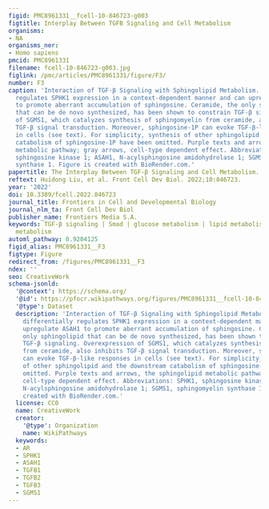 ```yaml
---
figid: PMC8961331__fcell-10-846723-g003
figtitle: Interplay Between TGFB Signaling and Cell Metabolism
organisms:
- NA
organisms_ner:
- Homo sapiens
pmcid: PMC8961331
filename: fcell-10-846723-g003.jpg
figlink: /pmc/articles/PMC8961331/figure/F3/
number: F3
caption: 'Interaction of TGF-β Signaling with Sphingolipid Metabolism. TGF-β differentially
  regulates SPHK1 expression in a context-dependent manner and can upregulate ASAH1
  to promote aberrant accumulation of sphingosine. Ceramide, the only sphingolipid
  that can be de novo synthesized, has been shown to constrain TGF-β signaling. Overexpression
  of SGMS1, which catalyzes synthesis of sphingomyelin from ceramide, also inhibits
  TGF-β signal transduction. Moreover, sphingosine-1P can evoke TGF-β-like responses
  in cells (see text). For simplicity, synthesis of other sphingolipid and the downstream
  catabolism of sphingosine-1P have been omitted. Purple texts and arrows, the sphingolipid
  metabolic pathway; gray arrows, cell-type dependent effect. Abbreviations: SPHK1,
  sphingosine kinase 1; ASAH1, N-acylsphingosine amidohydrolase 1; SGMS1, sphingomyelin
  synthase 1. Figure is created with BioRender.com.'
papertitle: The Interplay Between TGF-β Signaling and Cell Metabolism.
reftext: Huidong Liu, et al. Front Cell Dev Biol. 2022;10:846723.
year: '2022'
doi: 10.3389/fcell.2022.846723
journal_title: Frontiers in Cell and Developmental Biology
journal_nlm_ta: Front Cell Dev Biol
publisher_name: Frontiers Media S.A.
keywords: TGF-β signaling | Smad | glucose metabolism | lipid metabolism | amino acid
  metabolism
automl_pathway: 0.9204125
figid_alias: PMC8961331__F3
figtype: Figure
redirect_from: /figures/PMC8961331__F3
ndex: ''
seo: CreativeWork
schema-jsonld:
  '@context': https://schema.org/
  '@id': https://pfocr.wikipathways.org/figures/PMC8961331__fcell-10-846723-g003.html
  '@type': Dataset
  description: 'Interaction of TGF-β Signaling with Sphingolipid Metabolism. TGF-β
    differentially regulates SPHK1 expression in a context-dependent manner and can
    upregulate ASAH1 to promote aberrant accumulation of sphingosine. Ceramide, the
    only sphingolipid that can be de novo synthesized, has been shown to constrain
    TGF-β signaling. Overexpression of SGMS1, which catalyzes synthesis of sphingomyelin
    from ceramide, also inhibits TGF-β signal transduction. Moreover, sphingosine-1P
    can evoke TGF-β-like responses in cells (see text). For simplicity, synthesis
    of other sphingolipid and the downstream catabolism of sphingosine-1P have been
    omitted. Purple texts and arrows, the sphingolipid metabolic pathway; gray arrows,
    cell-type dependent effect. Abbreviations: SPHK1, sphingosine kinase 1; ASAH1,
    N-acylsphingosine amidohydrolase 1; SGMS1, sphingomyelin synthase 1. Figure is
    created with BioRender.com.'
  license: CC0
  name: CreativeWork
  creator:
    '@type': Organization
    name: WikiPathways
  keywords:
  - AR
  - SPHK1
  - ASAH1
  - TGFB1
  - TGFB2
  - TGFB3
  - SGMS1
---
```

